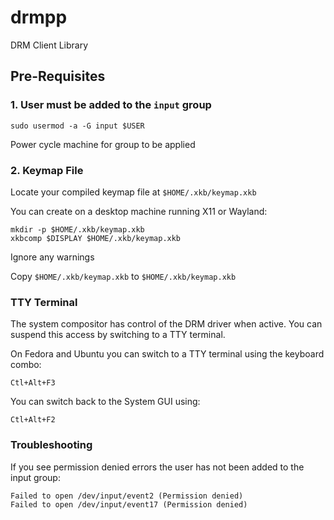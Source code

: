 # drmpp
DRM Client Library

## Pre-Requisites

### 1. User must be added to the `input` group

    sudo usermod -a -G input $USER

Power cycle machine for group to be applied

### 2. Keymap File

Locate your compiled keymap file at `$HOME/.xkb/keymap.xkb`

You can create on a desktop machine running X11 or Wayland:

    mkdir -p $HOME/.xkb/keymap.xkb
    xkbcomp $DISPLAY $HOME/.xkb/keymap.xkb

Ignore any warnings

Copy `$HOME/.xkb/keymap.xkb` to `$HOME/.xkb/keymap.xkb`

### TTY Terminal

The system compositor has control of the DRM driver when active.  You can suspend this access by switching to a TTY terminal.

On Fedora and Ubuntu you can switch to a TTY terminal using the keyboard combo:

    Ctl+Alt+F3


You can switch back to the System GUI using:

    Ctl+Alt+F2

### Troubleshooting
If you see permission denied errors the user has not been added to the input group:

    Failed to open /dev/input/event2 (Permission denied)
    Failed to open /dev/input/event17 (Permission denied)
